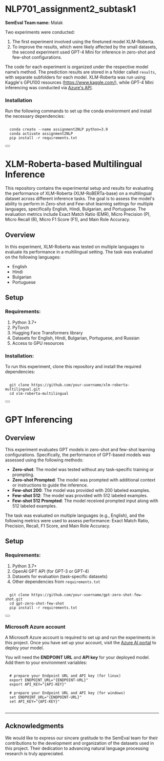 # NLP701_assignment2_subtask1

**SemEval Team name:** Malak

Two experiments were conducted: 

1. The first experiment involved using the finetuned model XLM-Roberta.
2. To improve the results, which were likely affected by the small datasets, the second experiment used GPT-4 Mini for inference in zero-shot and few-shot configurations.

The code for each experiment is organized under the respective model name’s method. The prediction results are stored in a folder called `results`, with separate subfolders for each model. XLM-Roberta was run using Kaggle's GPU100 resources (https://www.kaggle.com/), while GPT-4 Mini inferencing was conducted via [Azure's API](https://ai.azure.com/).

### Installation

Run the following commands to set up the conda environment and install the necessary dependencies:

<pre>
<code>
  conda create --name assignment2NLP python=3.9
  conda activate assignment2NLP
  pip install -r requirements.txt
</code>
<button onclick="copyToClipboard(this.previousElementSibling.innerText)"></button>
</pre>

# XLM-Roberta-based Multilingual Inference

This repository contains the experimental setup and results for evaluating the performance of XLM-Roberta (XLM-RoBERTa-base) on a multilingual dataset across different inference tasks. The goal is to assess the model's ability to perform in Zero-shot and Few-shot learning settings for multiple languages, specifically English, Hindi, Bulgarian, and Portuguese. The evaluation metrics include Exact Match Ratio (EMR), Micro Precision (P), Micro Recall (R), Micro F1 Score (F1), and Main Role Accuracy.

## Overview

In this experiment, XLM-Roberta was tested on multiple languages to evaluate its performance in a multilingual setting. The task was evaluated on the following languages:
- English
- Hindi
- Bulgarian
- Portuguese

## Setup

### Requirements:
1. Python 3.7+
2. PyTorch
3. Hugging Face Transformers library
4. Datasets for English, Hindi, Bulgarian, Portuguese, and Russian
5. Access to GPU resources 

### Installation:
To run this experiment, clone this repository and install the required dependencies:

<pre>
<code>
  git clone https://github.com/your-username/xlm-roberta-multilingual.git
  cd xlm-roberta-multilingual
</code>
<button onclick="copyToClipboard(this.previousElementSibling.innerText)"></button>
</pre>

# GPT Inferencing

## Overview

This experiment evaluates GPT models in zero-shot and few-shot learning configurations. Specifically, the performance of GPT-based models was assessed using the following methods:
- **Zero-shot**: The model was tested without any task-specific training or prompting.
- **Zero-shot Prompted**: The model was prompted with additional context or instructions to guide the inference.
- **Few-shot 200**: The model was provided with 200 labeled examples.
- **Few-shot 512**: The model was provided with 512 labeled examples.
- **Few-shot 512 Prompted**: The model received prompted input along with 512 labeled examples.

The task was evaluated on multiple languages (e.g., English), and the following metrics were used to assess performance: Exact Match Ratio, Precision, Recall, F1 Score, and Main Role Accuracy.

## Setup

### Requirements:
1. Python 3.7+
2. OpenAI GPT API (for GPT-3 or GPT-4)
3. Datasets for evaluation (task-specific datasets)
4. Other dependencies from `requirements.txt`

<pre>
<code>
  git clone https://github.com/your-username/gpt-zero-shot-few-shot.git
  cd gpt-zero-shot-few-shot
  pip install -r requirements.txt
</code>
<button onclick="copyToClipboard(this.previousElementSibling.innerText)"></button>
</pre>

### Microsoft Azure account
A Microsoft Azure account is required to set up and run the experiments in this project. Once you have set up your account, visit the [Azure AI portal](https://ai.azure.com/) to deploy your model.

You will need the **ENDPOINT URL** and **API key** for your deployed model. Add them to your environment variables: 
<pre>
<code>
  # prepare your Endpoint URL and API key (for linux)
  export ENDPOINT_URL="{ENDPOINT-URL}"
  export API_KEY="{API-KEY}"

  # prepare your Endpoint URL and API key (for windows)
  set ENDPOINT_URL="{ENDPOINT-URL}"
  set API_KEY="{API-KEY}"
</code>
</pre>

---

## Acknowledgments

We would like to express our sincere gratitude to the SemEval team for their contributions to the development and organization of the datasets used in this project. Their dedication to advancing natural language processing research is truly appreciated.
